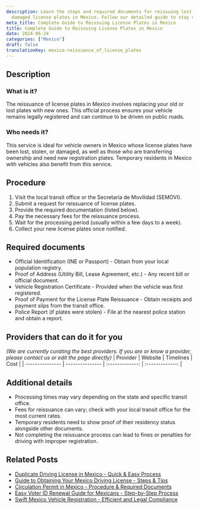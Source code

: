 ```yaml
---
description: Learn the steps and required documents for reissuing lost, stolen, or
  damaged license plates in Mexico. Follow our detailed guide to stay compliant.
meta_title: Complete Guide to Reissuing License Plates in Mexico
title: Complete Guide to Reissuing License Plates in Mexico
date: 2024-06-24
categories: ["Mexico"]
draft: false
translationKey: mexico-reissuance_of_license_plates
---
```



## Description
### What is it?
The reissuance of license plates in Mexico involves replacing your old or lost plates with new ones. This official process ensures your vehicle remains legally registered and can continue to be driven on public roads.

### Who needs it?
This service is ideal for vehicle owners in Mexico whose license plates have been lost, stolen, or damaged, as well as those who are transferring ownership and need new registration plates. Temporary residents in Mexico with vehicles also benefit from this service.

## Procedure

1. Visit the local transit office or the Secretaría de Movilidad (SEMOVI).
2. Submit a request for reissuance of license plates.
3. Provide the required documentation (listed below).
4. Pay the necessary fees for the reissuance process.
5. Wait for the processing period (usually within a few days to a week).
6. Collect your new license plates once notified.


## Required documents

- Official Identification (INE or Passport) - Obtain from your local population registry.
- Proof of Address (Utility Bill, Lease Agreement, etc.) - Any recent bill or official document.
- Vehicle Registration Certificate - Provided when the vehicle was first registered.
- Proof of Payment for the License Plate Reissuance - Obtain receipts and payment slips from the transit office.
- Police Report (if plates were stolen) - File at the nearest police station and obtain a report.


## Providers that can do it for you
_(We are currently curating the best providers. If you are or know a provider, please contact us or edit the page directly)_
| Provider        |     Website     |     Timelines    |       Cost      |
| --------------- | --------------- |  :-------------: | :-------------: |

## Additional details

- Processing times may vary depending on the state and specific transit office.
- Fees for reissuance can vary; check with your local transit office for the most current rates.
- Temporary residents need to show proof of their residency status alongside other documents.
- Not completing the reissuance process can lead to fines or penalties for driving with improper registration.

## Related Posts

- [Duplicate Driving License in Mexico - Quick & Easy Process](https://tramitit.com/english/guides/mexico/duplicate_driving_license_issuance/)
- [Guide to Obtaining Your Mexico Driving License - Steps & Tips](https://tramitit.com/english/guides/mexico/driving_license/)
- [Circulation Permit in Mexico - Procedure & Required Documents](https://tramitit.com/english/guides/mexico/circulation_permit/)
- [Easy Voter ID Renewal Guide for Mexicans - Step-by-Step Process](https://tramitit.com/english/guides/mexico/voter_id_renewal/)
- [Swift Mexico Vehicle Registration - Efficient and Legal Compliance](https://tramitit.com/english/guides/mexico/vehicle_registration/)